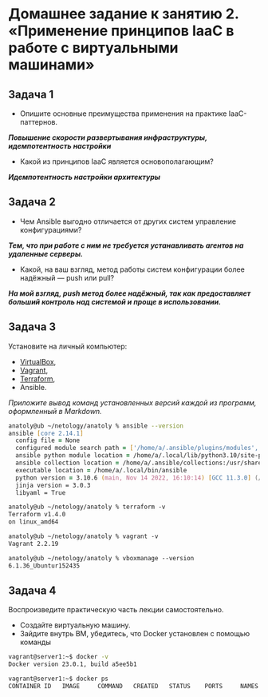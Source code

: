 # Домашнее задание к занятию 2. «Применение принципов IaaC в работе с виртуальными машинами» 


## Задача 1

- Опишите основные преимущества применения на практике IaaC-паттернов.

_**Повышение скорости развертывания инфраструктуры, идемпотентность настройки**_

- Какой из принципов IaaC является основополагающим?

_**Идемпотентность настройки архитектуры**_

## Задача 2

- Чем Ansible выгодно отличается от других систем управление конфигурациями?

_**Тем, что при работе с ним не требуется устанавливать агентов на удаленные серверы.**_

- Какой, на ваш взгляд, метод работы систем конфигурации более надёжный — push или pull?

_**На мой взгляд, push метод более надёжный, так как предоставляет больший контроль над системой и проще в использовании.**_

## Задача 3

Установите на личный компьютер:

- [VirtualBox](https://www.virtualbox.org/),
- [Vagrant](https://github.com/netology-code/devops-materials),
- [Terraform](https://github.com/netology-code/devops-materials/blob/master/README.md),
- Ansible.

*Приложите вывод команд установленных версий каждой из программ, оформленный в Markdown.*

```zsh
anatoly@ub ~/netology/anatoly % ansible --version
ansible [core 2.14.1]
  config file = None
  configured module search path = ['/home/a/.ansible/plugins/modules', '/usr/share/ansible/plugins/modules']
  ansible python module location = /home/a/.local/lib/python3.10/site-packages/ansible
  ansible collection location = /home/a/.ansible/collections:/usr/share/ansible/collections
  executable location = /home/a/.local/bin/ansible
  python version = 3.10.6 (main, Nov 14 2022, 16:10:14) [GCC 11.3.0] (/usr/bin/python3)
  jinja version = 3.0.3
  libyaml = True

anatoly@ub ~/netology/anatoly % terraform -v
Terraform v1.4.0
on linux_amd64

anatoly@ub ~/netology/anatoly % vagrant -v
Vagrant 2.2.19

anatoly@ub ~/netology/anatoly % vboxmanage --version
6.1.36_Ubuntur152435
```

## Задача 4 

Воспроизведите практическую часть лекции самостоятельно.

- Создайте виртуальную машину.
- Зайдите внутрь ВМ, убедитесь, что Docker установлен с помощью команды

```zsh
vagrant@server1:~$ docker -v
Docker version 23.0.1, build a5ee5b1

vagrant@server1:~$ docker ps
CONTAINER ID   IMAGE     COMMAND   CREATED   STATUS    PORTS     NAMES
```

